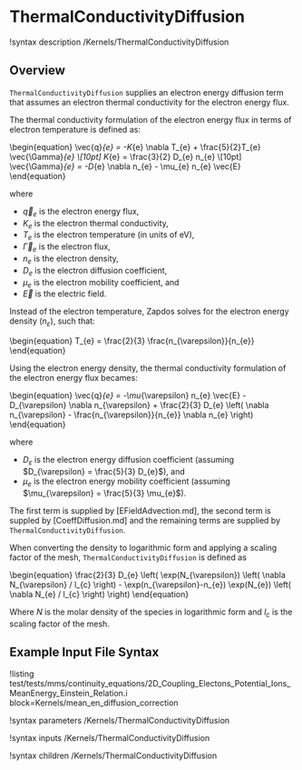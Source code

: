 # ThermalConductivityDiffusion

!syntax description /Kernels/ThermalConductivityDiffusion

## Overview

`ThermalConductivityDiffusion` supplies an electron energy diffusion term that assumes an electron thermal conductivity for the electron energy flux.

The thermal conductivity formulation of the electron energy flux in terms of electron temperature is defined as:

\begin{equation}
  \vec{q}_{e} = -K_{e} \nabla T_{e} + \frac{5}{2}T_{e} \vec{\Gamma}_{e} \\[10pt]
  K_{e} = \frac{3}{2} D_{e} n_{e} \\[10pt]
  \vec{\Gamma}_{e} = -D_{e} \nabla n_{e} - \mu_{e} n_{e} \vec{E}
\end{equation}

where

- $\vec{q}_{e}$ is the electron energy flux,
- $K_{e}$ is the electron thermal conductivity,
- $T_{e}$ is the electron temperature (in units of eV),
- $\vec{\Gamma}_{e}$ is the electron flux,
- $n_{e}$ is the electron density,
- $D_{e}$ is the electron diffusion coefficient,
- $\mu_{e}$ is the electron mobility coefficient, and 
- $\vec{E}$ is the electric field.

Instead of the electron temperature, Zapdos solves for the electron energy density ($n_{\varepsilon}$), such that:

\begin{equation}
  T_{e} = \frac{2}{3} \frac{n_{\varepsilon}}{n_{e}}
\end{equation}

Using the electron energy density, the thermal conductivity formulation of the electron energy flux becames:

\begin{equation}
  \vec{q}_{e} = -\mu_{\varepsilon} n_{e} \vec{E} - D_{\varepsilon} \nabla n_{\varepsilon} + \frac{2}{3} D_{e} \left( \nabla n_{\varepsilon} - \frac{n_{\varepsilon}}{n_{e}} \nabla n_{e} \right)
\end{equation}

where

- $D_{\varepsilon}$ is the electron energy diffusion coefficient (assuming $D_{\varepsilon} = \frac{5}{3} D_{e}$), and
- $\mu_{e}$ is the electron energy mobility coefficient (assuming $\mu_{\varepsilon} = \frac{5}{3} \mu_{e}$).

The first term is supplied by [EFieldAdvection.md], the second term is suppled by [CoeffDiffusion.md] and the remaining terms are supplied by `ThermalConductivityDiffusion`.

When converting the density to logarithmic form and applying a scaling factor of the mesh, `ThermalConductivityDiffusion` is defined as

\begin{equation}
\frac{2}{3} D_{e} \left( \exp(N_{\varepsilon}) \left( \nabla N_{\varepsilon} / l_{c} \right) - \exp(n_{\varepsilon}-n_{e}) \exp(N_{e}) \left( \nabla N_{e} / l_{c} \right) \right)
\end{equation}

Where $N$ is the molar density of the species in logarithmic form and
$l_{c}$ is the scaling factor of the mesh.



## Example Input File Syntax

!listing test/tests/mms/continuity_equations/2D_Coupling_Electons_Potential_Ions_MeanEnergy_Einstein_Relation.i block=Kernels/mean_en_diffusion_correction

!syntax parameters /Kernels/ThermalConductivityDiffusion

!syntax inputs /Kernels/ThermalConductivityDiffusion

!syntax children /Kernels/ThermalConductivityDiffusion
